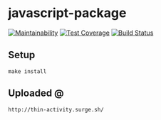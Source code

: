# javascript-package

[![Maintainability](https://api.codeclimate.com/v1/badges/156cfd376d44dc28119f/maintainability)](https://codeclimate.com/github/1ike/project-lvl3-s222/maintainability)
[![Test Coverage](https://api.codeclimate.com/v1/badges/156cfd376d44dc28119f/test_coverage)](https://codeclimate.com/github/1ike/project-lvl3-s222/test_coverage)
[![Build Status](https://travis-ci.org/1ike/project-lvl3-s222.svg?branch=master)](https://travis-ci.org/1ike/project-lvl3-s222)

## Setup

```
make install
```

## Uploaded @

```
http://thin-activity.surge.sh/
```
